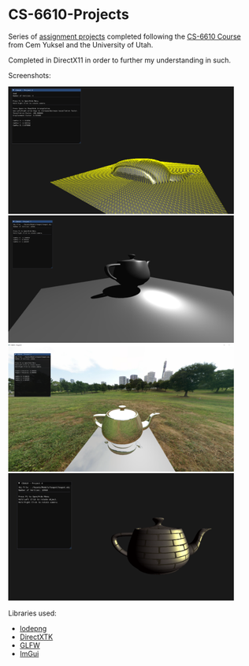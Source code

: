 # CS-6610-Projects

Series of [assignment projects](https://graphics.cs.utah.edu/courses/cs6610/spring2021/) completed following the [CS-6610 Course](https://youtube.com/playlist?list=PLplnkTzzqsZS3R5DjmCQsqupu43oS9CFN&si=Zsa16q55Y35dowvy) from Cem Yuksel and the University of Utah.

Completed in DirectX11 in order to further my understanding in such.

Screenshots:

<img src="https://raw.githubusercontent.com/fpbellow/CS-6610-Projects/refs/heads/main/CS6610-Project8/screenshot.png" height="258" width="458" alt="Project 8 Screenshot"/><img src="https://github.com/fpbellow/CS-6610-Projects/blob/main/CS6610-Project7/screenshot.png?raw=true" height="258" width="458" alt="Project 7 Screenshot"/><img src="https://github.com/fpbellow/CS-6610-Projects/blob/main/CS6610-Project6/screenshot.png?raw=true" height="258" width="458" alt="Project 6 Screenshot"/><img src="https://github.com/fpbellow/CS-6610-Projects/blob/main/CS6610-Project4/screenshot.png?raw=true" height="258" width="458" alt="Project 4 Screenshot"/>

Libraries used:
- [lodepng](https://github.com/lvandeve/lodepng)
- [DirectXTK](https://github.com/microsoft/DirectXTK)
- [GLFW](https://github.com/glfw/glfw)
- [ImGui](https://github.com/ocornut/imgui)
